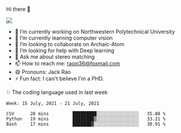 Hi there 👋

![](https://github-readme-stats.vercel.app/api?username=Raohaocheng)

- 🔭 I’m currently working on Northwestern Polytechnical University
- 🌱 I’m currently learning computer vision
- 👯 I’m looking to collaborate on Archaic-Atom
- 🤔 I’m looking for help with Deep learning
- 💬 Ask me about stereo matching
- 📫 How to reach me: raoxi36@foxmail.com
- 😄 Pronouns: Jack Rao
- ⚡ Fun fact: I can't believe I'm a PHD.

✨ The coding language used in last week
<!--START_SECTION:waka-->
```text
Week: 15 July, 2021 - 21 July, 2021

CSV      20 mins         █████████░░░░░░░░░░░░░░░░   35.88 % 
Python   19 mins         ████████▒░░░░░░░░░░░░░░░░   33.21 % 
Bash     17 mins         ███████▓░░░░░░░░░░░░░░░░░   30.91 % 
```
<!--END_SECTION:waka-->


